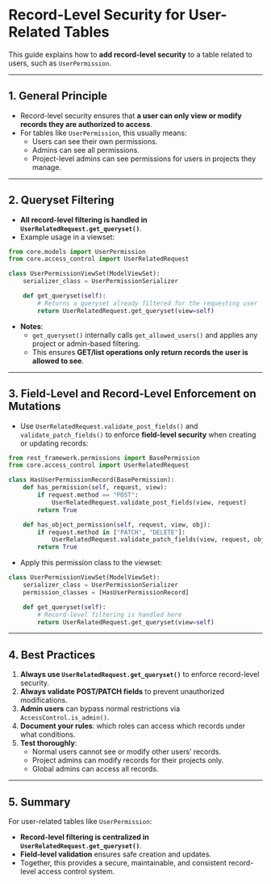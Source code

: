 # Record-Level Security for User-Related Tables

This guide explains how to **add record-level security** to a table related to users, such as `UserPermission`.

---

## 1. General Principle

- Record-level security ensures that **a user can only view or modify records they are authorized to access**.  
- For tables like `UserPermission`, this usually means:
  - Users can see their own permissions.  
  - Admins can see all permissions.  
  - Project-level admins can see permissions for users in projects they manage.

---

## 2. Queryset Filtering

- **All record-level filtering is handled in `UserRelatedRequest.get_queryset()`**.  
- Example usage in a viewset:

```python
from core.models import UserPermission
from core.access_control import UserRelatedRequest

class UserPermissionViewSet(ModelViewSet):
    serializer_class = UserPermissionSerializer

    def get_queryset(self):
        # Returns a queryset already filtered for the requesting user
        return UserRelatedRequest.get_queryset(view=self)
```

- **Notes**:  
  - `get_queryset()` internally calls `get_allowed_users()` and applies any project or admin-based filtering.  
  - This ensures **GET/list operations only return records the user is allowed to see**.

---

## 3. Field-Level and Record-Level Enforcement on Mutations

- Use `UserRelatedRequest.validate_post_fields()` and `validate_patch_fields()` to enforce **field-level security** when creating or updating records:  

```python
from rest_framework.permissions import BasePermission
from core.access_control import UserRelatedRequest

class HasUserPermissionRecord(BasePermission):
    def has_permission(self, request, view):
        if request.method == "POST":
            UserRelatedRequest.validate_post_fields(view, request)
        return True

    def has_object_permission(self, request, view, obj):
        if request.method in ["PATCH", "DELETE"]:
            UserRelatedRequest.validate_patch_fields(view, request, obj)
        return True
```

- Apply this permission class to the viewset:

```python
class UserPermissionViewSet(ModelViewSet):
    serializer_class = UserPermissionSerializer
    permission_classes = [HasUserPermissionRecord]

    def get_queryset(self):
        # Record-level filtering is handled here
        return UserRelatedRequest.get_queryset(view=self)
```

---

## 4. Best Practices

1. **Always use `UserRelatedRequest.get_queryset()`** to enforce record-level security.  
2. **Always validate POST/PATCH fields** to prevent unauthorized modifications.  
3. **Admin users** can bypass normal restrictions via `AccessControl.is_admin()`.  
4. **Document your rules**: which roles can access which records under what conditions.  
5. **Test thoroughly**:
   - Normal users cannot see or modify other users’ records.  
   - Project admins can modify records for their projects only.  
   - Global admins can access all records.

---

## 5. Summary

For user-related tables like `UserPermission`:

- **Record-level filtering is centralized in `UserRelatedRequest.get_queryset()`**.  
- **Field-level validation** ensures safe creation and updates.  
- Together, this provides a secure, maintainable, and consistent record-level access control system.
